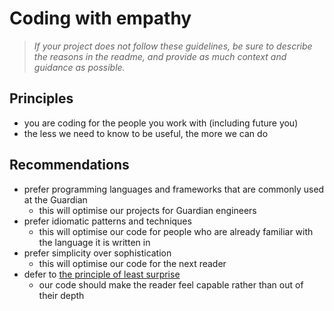 # Coding with empathy

> _If your project does not follow these guidelines, be sure to describe the reasons in the readme, and provide as much context and guidance as possible._

## Principles

-   you are coding for the people you work with (including future you)
-   the less we need to know to be useful, the more we can do

## Recommendations

-   prefer programming languages and frameworks that are commonly used at the Guardian
    -   this will optimise our projects for Guardian engineers
-   prefer idiomatic patterns and techniques
    -   this will optimise our code for people who are already familiar with the language it is written in
-   prefer simplicity over sophistication
    -   this will optimise our code for the next reader
-   defer to [the principle of least surprise](https://en.wikipedia.org/wiki/Principle_of_least_astonishment)
    -   our code should make the reader feel capable rather than out of their depth
